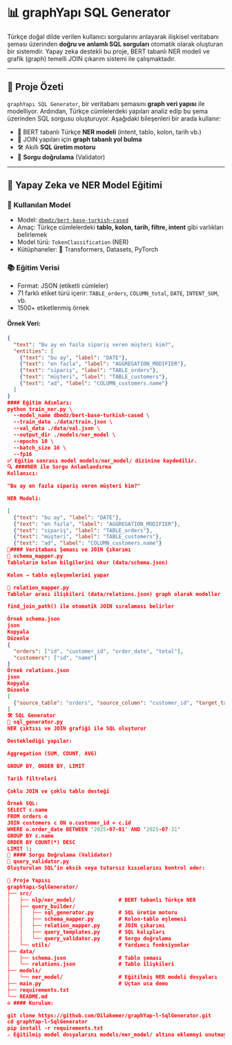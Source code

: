 # 📊 graphYapı SQL Generator

Türkçe doğal dilde verilen kullanıcı sorgularını anlayarak ilişkisel veritabanı şeması üzerinden **doğru ve anlamlı SQL sorguları** otomatik olarak oluşturan bir sistemdir. Yapay zeka destekli bu proje, BERT tabanlı NER modeli ve grafik (graph) temelli JOIN çıkarım sistemi ile çalışmaktadır.

---

## 🚀 Proje Özeti

`graphYapı SQL Generator`, bir veritabanı şemasını **graph veri yapısı** ile modelliyor. Ardından, Türkçe cümlelerdeki yapıları analiz edip bu şema üzerinden SQL sorgusu oluşturuyor. Aşağıdaki bileşenleri bir arada kullanır:

- 🧠 BERT tabanlı Türkçe **NER modeli** (intent, tablo, kolon, tarih vb.)
- 🔗 JOIN yapıları için **graph tabanlı yol bulma**
- 🛠️ Akıllı **SQL üretim motoru**
- 🧪 **Sorgu doğrulama** (Validator)

---

## 🧠 Yapay Zeka ve NER Model Eğitimi

### 📌 Kullanılan Model

- Model: [`dbmdz/bert-base-turkish-cased`](https://huggingface.co/dbmdz/bert-base-turkish-cased)  
- Amaç: Türkçe cümlelerdeki **tablo, kolon, tarih, filtre, intent** gibi varlıkları belirlemek  
- Model türü: `TokenClassification` (NER)  
- Kütüphaneler: 🤗 Transformers, Datasets, PyTorch  

### 📚 Eğitim Verisi

- Format: JSON (etiketli cümleler)  
- 71 farklı etiket türü içerir: `TABLE_orders`, `COLUMN_total`, `DATE`, `INTENT_SUM`, vb.  
- 1500+ etiketlenmiş örnek  

#### Örnek Veri:
```json
{
  "text": "Bu ay en fazla sipariş veren müşteri kim?",
  "entities": [
    {"text": "bu ay", "label": "DATE"},
    {"text": "en fazla", "label": "AGGREGATION_MODIFIER"},
    {"text": "sipariş", "label": "TABLE_orders"},
    {"text": "müşteri", "label": "TABLE_customers"},
    {"text": "ad", "label": "COLUMN_customers.name"}
  ]
}
#### Eğitim Adımları:
python train_ner.py \
  --model_name dbmdz/bert-base-turkish-cased \
  --train_data ./data/train.json \
  --val_data ./data/val.json \
  --output_dir ./models/ner_model \
  --epochs 10 \
  --batch_size 16 \
  --fp16
✅ Eğitim sonrası model models/ner_model/ dizinine kaydedilir.
🔍 ####NER ile Sorgu Anlamlandırma
Kullanıcı:

"Bu ay en fazla sipariş veren müşteri kim?"

NER Modeli:

[
  {"text": "bu ay", "label": "DATE"},
  {"text": "en fazla", "label": "AGGREGATION_MODIFIER"},
  {"text": "sipariş", "label": "TABLE_orders"},
  {"text": "müşteri", "label": "TABLE_customers"},
  {"text": "ad", "label": "COLUMN_customers.name"}
🧩#### Veritabanı Şeması ve JOIN Çıkarımı
📁 schema_mapper.py
Tabloların kolon bilgilerini okur (data/schema.json)

Kolon → tablo eşleşmelerini yapar

📁 relation_mapper.py
Tablolar arası ilişkileri (data/relations.json) graph olarak modeller

find_join_path() ile otomatik JOIN sıralaması belirler

Örnek schema.json
json
Kopyala
Düzenle
{
  "orders": ["id", "customer_id", "order_date", "total"],
  "customers": ["id", "name"]
}
Örnek relations.json
json
Kopyala
Düzenle
[
  {"source_table": "orders", "source_column": "customer_id", "target_table": "customers", "target_column": "id"}
]
🛠️ SQL Generator
📁 sql_generator.py
NER çıktısı ve JOIN grafiği ile SQL oluşturur

Desteklediği yapılar:

Aggregation (SUM, COUNT, AVG)

GROUP BY, ORDER BY, LIMIT

Tarih filtreleri

Çoklu JOIN ve çoklu tablo desteği

Örnek SQL:
SELECT c.name
FROM orders o
JOIN customers c ON o.customer_id = c.id
WHERE o.order_date BETWEEN '2025-07-01' AND '2025-07-31'
GROUP BY c.name
ORDER BY COUNT(*) DESC
LIMIT 1;
🧪 #### Sorgu Doğrulama (Validator)
📁 query_validator.py
Oluşturulan SQL’in eksik veya tutarsız kısımlarını kontrol eder:

📂 Proje Yapısı
graphYapı-SqlGenerator/
├── src/
│   ├── nlp/ner_model/              # BERT tabanlı Türkçe NER
│   ├── query_builder/
│   │   ├── sql_generator.py        # SQL üretim motoru
│   │   ├── schema_mapper.py        # Kolon-tablo eşlemesi
│   │   ├── relation_mapper.py      # JOIN çıkarımı
│   │   ├── query_templates.py      # SQL kalıpları
│   │   └── query_validator.py      # Sorgu doğrulama
│   └── utils/                      # Yardımcı fonksiyonlar
├── data/
│   ├── schema.json                 # Tablo şeması
│   └── relations.json              # Tablo ilişkileri
├── models/
│   └── ner_model/                  # Eğitilmiş NER modeli dosyaları
├── main.py                         # Uçtan uca demo
├── requirements.txt
└── README.md
⚙️ #### Kurulum:

git clone https://github.com/Dilakemer/graphYap-l-SqlGenerator.git
cd graphYap-l-SqlGenerator
pip install -r requirements.txt
⚠️ Eğitilmiş model dosyalarını models/ner_model/ altına eklemeyi unutmayın.


